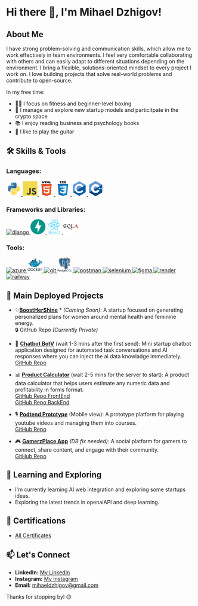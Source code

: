 # Hi there 👋, I'm Mihael Dzhigov!

## About Me

I have strong problem-solving and communication skills, which allow me to work effectively in team environments.
I feel very comfortable collaborating with others and can easily adapt to different situations depending on the environment.
I bring a flexible, solutions-oriented mindset to every project I work on.
I love building projects that solve real-world problems and contribute to open-source.

In my free time:
- 🏋️‍♂️ I focus on fitness and beginner-level boxing
- 🚀 I manage and explore new startup models and particitpate in the crypto space
- 📚 I enjoy reading business and psychology books
- 🎸 I like to play the guitar

## 🛠 Skills & Tools
 <h3 align="left">Languages:</h3>
<p align="left">

  <a href="https://www.python.org" target="_blank" rel="noreferrer">
    <img src="https://raw.githubusercontent.com/devicons/devicon/master/icons/python/python-original.svg" alt="python" width="40" height="40"/>
  </a>
  <a href="https://developer.mozilla.org/en-US/docs/Web/JavaScript" target="_blank" rel="noreferrer">
    <img src="https://raw.githubusercontent.com/devicons/devicon/master/icons/javascript/javascript-original.svg" alt="javascript" width="40" height="40"/>
  </a>
  <a href="https://www.w3.org/html/" target="_blank" rel="noreferrer">
    <img src="https://raw.githubusercontent.com/devicons/devicon/master/icons/html5/html5-original-wordmark.svg" alt="html5" width="40" height="40"/>
  </a>
  <a href="https://www.w3schools.com/css/" target="_blank" rel="noreferrer">
    <img src="https://raw.githubusercontent.com/devicons/devicon/master/icons/css3/css3-original-wordmark.svg" alt="css3" width="40" height="40"/>
  </a>
  <a href="https://www.cprogramming.com/" target="_blank" rel="noreferrer">
    <img src="https://raw.githubusercontent.com/devicons/devicon/master/icons/c/c-original.svg" alt="c" width="40" height="40"/>
  </a>
  <a href="https://www.w3schools.com/cpp/" target="_blank" rel="noreferrer">
    <img src="https://raw.githubusercontent.com/devicons/devicon/master/icons/cplusplus/cplusplus-original.svg" alt="cplusplus" width="40" height="40"/>
  </a>
</p>

<h3 align="left">Frameworks and Libraries:</h3>
<p align="left">
  <a href="https://www.djangoproject.com/" target="_blank" rel="noreferrer">
    <img src="https://cdn.worldvectorlogo.com/logos/django.svg" alt="django" width="40" height="40"/>
  </a>
  <a href="https://fastapi.tiangolo.com/" target="_blank" rel="noreferrer">
    <img src="https://raw.githubusercontent.com/devicons/devicon/master/icons/fastapi/fastapi-original.svg" alt="fastapi" width="40" height="40"/>
  </a>
  <a href="https://reactjs.org/" target="_blank" rel="noreferrer">
    <img src="https://raw.githubusercontent.com/devicons/devicon/master/icons/react/react-original-wordmark.svg" alt="react" width="40" height="40"/>
  </a>
  <a href="https://www.sqlalchemy.org/" target="_blank" rel="noreferrer">
    <img src="https://raw.githubusercontent.com/devicons/devicon/master/icons/sqlalchemy/sqlalchemy-original.svg" alt="sqlalchemy" width="40" height="40"/>
  </a>
</p>

<h3 align="left">Tools:</h3>
<p align="left">
  <a href="https://azure.microsoft.com/en-in/" target="_blank" rel="noreferrer">
    <img src="https://www.vectorlogo.zone/logos/microsoft_azure/microsoft_azure-icon.svg" alt="azure" width="40" height="40"/>
  </a>
  <a href="https://www.docker.com/" target="_blank" rel="noreferrer">
    <img src="https://raw.githubusercontent.com/devicons/devicon/master/icons/docker/docker-original-wordmark.svg" alt="docker" width="40" height="40"/>
  </a>
  <a href="https://git-scm.com/" target="_blank" rel="noreferrer">
    <img src="https://www.vectorlogo.zone/logos/git-scm/git-scm-icon.svg" alt="git" width="40" height="40"/>
  </a>
  <a href="https://www.postgresql.org" target="_blank" rel="noreferrer">
    <img src="https://raw.githubusercontent.com/devicons/devicon/master/icons/postgresql/postgresql-original-wordmark.svg" alt="postgresql" width="40" height="40"/>
  </a>
  <a href="https://www.postman.com/" target="_blank" rel="noreferrer">
    <img src="https://www.vectorlogo.zone/logos/getpostman/getpostman-icon.svg" alt="postman" width="40" height="40"/>
  </a>
  <a href="https://www.selenium.dev/" target="_blank" rel="noreferrer">
    <img src="https://raw.githubusercontent.com/detain/svg-logos/780f25886640cef088af994181646db2f6b1a3f8/svg/selenium-logo.svg" alt="selenium" width="40" height="40"/>
  </a>
  <a href="https://www.figma.com/" target="_blank" rel="noreferrer">
    <img src="https://www.vectorlogo.zone/logos/figma/figma-icon.svg" alt="figma" width="40" height="40"/>
  </a>
 <a href="https://render.com/" target="_blank" rel="noreferrer">
  <img src="https://github.com/user-attachments/assets/99ad1f9b-2534-48c8-a80c-114fecee07c2" alt="render" width="40" height="40"/>
</a>
   
<a href="https://railway.app/" target="_blank" rel="noreferrer">
  <img src="https://cdn.jsdelivr.net/gh/devicons/devicon@latest/icons/railway/railway-original.svg"  alt="railway" width="40" height="40"/>
</a>

</p>

## 🚀 Main Deployed Projects


- ✨[**BoostHerShine**](https://github.com/jigata120/BoostHerShine) * *(Coming Soon)*: A startup focused on generating personalized plans for women around mental health and feminine energy.  
  🔒 GitHub Repo *(Currently Private)*

- 🤖 [**Chatbot BotV**](https://deploy-chatbot-botv.onrender.com) (wait 1-3 mins after the first send): Mini startup chatbot application designed for automated task conversations and AI responses where you can inject the ai data knowladge immediately.  
  [GitHub Repo](https://github.com/jigata120/Ai-projects/tree/main/ChatBot-BOTv)

- 📊 [**Product Calculator**](https://product-calculator-1-wu2x.onrender.com) (wait 2-5 mins for the server to start): A product data calculator that helps users estimate any numeric data and profitability in forms format.  
  [GitHub Repo FrontEnd](https://github.com/jigata120/Product-calculator)  
  [GitHub Repo BackEnd](https://github.com/jigata120/ProductCalc-Server)

- 🎙️ [**Podtend Prototype**](https://podtend-prototype.onrender.com) (Mobile view): A prototype platform for playing youtube videos and managing them into courses.  
  [GitHub Repo](https://github.com/jigata120/Web_app_4)

- 🎮 [**GamerzPlace App**](https://gamerzplace-app.onrender.com) *(DB fix needed)*: A social platform for gamers to connect, share content, and engage with their community.  
  [GitHub Repo](https://github.com/jigata120/Projects_oop/tree/master/marketplace/Marketplace)


## 🌱 Learning and Exploring
- I'm currently learning AI web integration and exploring some startups ideas.
- Exploring the latest trends in openaiAPI and deep learning.

## 🏅 Certifications
- [All Certificates](https://website6357846.nicepage.io/)
 

## 📫 Let's Connect
- **LinkedIn:** [My LinkedIn](https://linkedin.com/in/yourusername)
- **Instagram:** [My Instagram](https://www.instagram.com/_dzhigovm_/)
- **Email:** mihaeldzhigov@gmail.com

Thanks for stopping by! 😊

